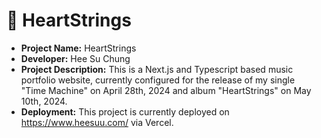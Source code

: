 # 💖 HeartStrings

- **Project Name:** HeartStrings
- **Developer:** Hee Su Chung 
- **Project Description:** This is a Next.js and Typescript based music portfolio website, currently configured for the release of my single "Time Machine" on April 28th, 2024 and album "HeartStrings" on May 10th, 2024.
- **Deployment:** This project is currently deployed on https://www.heesuu.com/ via Vercel.
